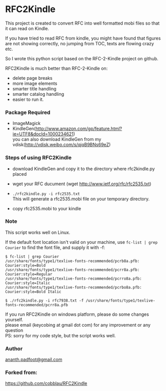 RFC2Kindle
============

This project is created to convert RFC into well formatted mobi files so that it can read on Kindle.

If you have tried to read RFC from kindle, you might have found that figures are not showing correctly, no jumping from TOC, texts are flowing crazy etc.

So I wrote this python script based on the RFC-2-Kindle project on github.

RFC2Kindle is much better than RFC-2-Kindle on:
* delete page breaks
* more image elements
* smarter title handling
* smarter catalog handling
* easier to run it.

### Package Required
- ImageMagick
- KindleGen(http://www.amazon.com/gp/feature.html?ie=UTF8&docId=1000234621)  
  you can also download KindleGen from my vdisk(http://vdisk.weibo.com/s/qjqB9BNs69eZ)

### Steps of using RFC2Kindle
- download KindleGen and copy it to the directory where rfc2kindle.py placed
- wget your RFC ducument
  (wget http://www.ietf.org/rfc/rfc2535.txt)

- `./rfc2kindle.py -i rfc2535.txt`  
   This will generate a rfc2535.mobi file on your temporary directory.

- copy rfc2535.mobi to your kindle

### Note
This script works well on Linux. 

If the default font location isn't valid on your machine, use `fc-list | grep Courier` to find the font file, and supply it with -f:

```
$ fc-list | grep Courier
/usr/share/fonts/type1/texlive-fonts-recommended/pcrb8a.pfb: Courier:style=Bold
/usr/share/fonts/type1/texlive-fonts-recommended/pcrr8a.pfb: Courier:style=Regular
/usr/share/fonts/type1/texlive-fonts-recommended/pcrro8a.pfb: Courier:style=Italic
/usr/share/fonts/type1/texlive-fonts-recommended/pcrbo8a.pfb: Courier:style=Bold Italic

$ ./rfc2kindle.py -i rfc7938.txt -f /usr/share/fonts/type1/texlive-fonts-recommended/pcrr8a.pfb
```

If you run RFC2Kindle on windows platform, please do some changes yourself.  
please email (keycobing at gmail dot com) for any improvement or any question  
PS: sorry for my code style, but the script works well.

### Author
ananth.padfoot@gmail.com


### Forked from:
https://github.com/cobblau/RFC2Kindle



